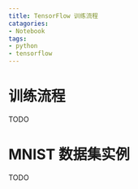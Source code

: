 ```yaml
---
title: TensorFlow 训练流程
catagories:
- Notebook
tags:
- python
- tensorflow
---
```


# 训练流程

TODO

# MNIST 数据集实例

TODO